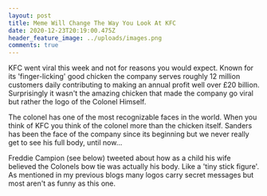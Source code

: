 ```yaml
---
layout: post
title: Meme Will Change The Way You Look At KFC
date: 2020-12-23T20:19:00.475Z
header_feature_image: ../uploads/images.png
comments: true
---
```

KFC went viral this week and not for reasons you would expect. Known for its 'finger-licking' good chicken the company serves roughly 12 million customers daily contributing to making an annual profit well over £20 billion. Surprisingly it wasn't the amazing chicken that made the company go viral but rather the logo of the Colonel Himself. 

The colonel has one of the most recognizable faces in the world. When you think of KFC you think of the colonel more than the chicken itself. Sanders has been the face of the company since its beginning but we never really get to see his full body, until now...

Freddie Campion (see below) tweeted about how as a child his wife believed the Colonels bow tie was actually his body. Like a 'tiny stick figure'. As mentioned in my previous blogs many logos carry secret messages but most aren't as funny as this one. 

![]()